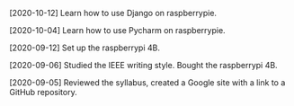 [2020-10-12] Learn how to use Django on raspberrypie.

[2020-10-04] Learn how to use Pycharm on raspberrypie.

[2020-09-12] Set up the raspberrypi 4B.

[2020-09-06] Studied the IEEE writing style. Bought the raspberrypi 4B.

[2020-09-05] Reviewed the syllabus, created a Google site with a link to a GitHub repository.
